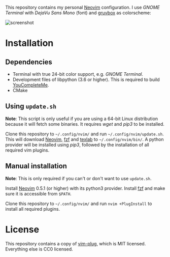 This repository contains my personal [Neovim](https://neovim.io/)
configuration. I use _GNOME Terminal_ with _DejaVu Sans Mono_ (font) and
[gruvbox](https://github.com/gruvbox-community/gruvbox) as colorscheme:

![screenshot](https://user-images.githubusercontent.com/8235638/113520650-d53a5380-9594-11eb-941f-6e8eb4206531.png)

# Installation

## Dependencies

* Terminal with true 24-bit color support, e.g. _GNOME Terminal_.
* Development files of libpython (3.6 or higher). This is required to build
  [YouCompleteMe](https://github.com/ycm-core/YouCompleteMe).
* CMake

## Using `update.sh`

**Note**: This script is only useful if you are using a 64-bit Linux
distribution because it will fetch some binaries. It requires _wget_ and
_pip3_ to be installed.

Clone this repository to `~/.config/nvim/` and run
`~/.config/nvim/update.sh`. This will download
[Neovim](https://neovim.io/), [fzf](https://github.com/junegunn/fzf) and
[texlab](https://texlab.netlify.com) to `~/.config/nvim/bin/`. A python
provider will be installed using _pip3_, followed by the installation of
all required vim plugins.

## Manual installation

**Note**: This is only required if you can't or don't want to use
`update.sh`.

Install [Neovim](https://neovim.io/) 0.5.1 (or higher) with its python3 provider. Install
[fzf](https://github.com/junegunn/fzf) and make sure it is accessible from `$PATH`.

Clone this repository to `~/.config/nvim/` and run `nvim +PlugInstall` to
install all required plugins.

# License

This repository contains a copy of
[vim-plug](https://github.com/junegunn/vim-plug), which is MIT licensed.
Everything else is CC0 licensed.

